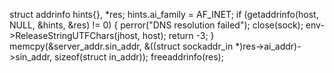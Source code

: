 struct addrinfo hints{}, *res;
hints.ai_family = AF_INET;
if (getaddrinfo(host, NULL, &hints, &res) != 0) {
    perror("DNS resolution failed");
    close(sock);
    env->ReleaseStringUTFChars(jhost, host);
    return -3;
}
memcpy(&server_addr.sin_addr, &((struct sockaddr_in *)res->ai_addr)->sin_addr, sizeof(struct in_addr));
freeaddrinfo(res);